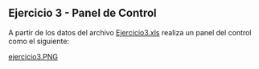 ## Ejercicio 3 - Panel de Control


A partir de los datos del archivo [Ejercicio3.xls](Ejercicio3.xls) realiza un panel del control como el siguiente:

 [ejercicio3.PNG](ejercicio3.PNG) 


<!--stackedit_data:
eyJoaXN0b3J5IjpbMTcwMDA0ODcwXX0=
-->
